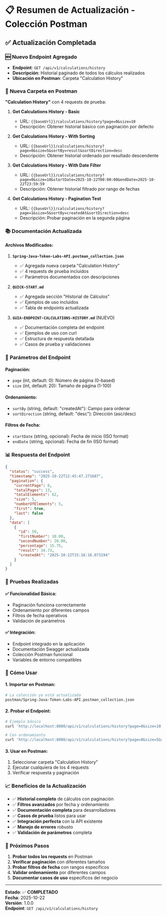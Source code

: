 # 📋 Resumen de Actualización - Colección Postman

## ✅ **Actualización Completada**

### 🆕 **Nuevo Endpoint Agregado**
- **Endpoint**: `GET /api/v1/calculations/history`
- **Descripción**: Historial paginado de todos los cálculos realizados
- **Ubicación en Postman**: Carpeta "Calculation History"

### 📁 **Nueva Carpeta en Postman**
**"Calculation History"** con 4 requests de prueba:

1. **Get Calculations History - Basic**
   - URL: `{{baseUrl}}/calculations/history?page=0&size=10`
   - Descripción: Obtener historial básico con paginación por defecto

2. **Get Calculations History - With Sorting**
   - URL: `{{baseUrl}}/calculations/history?page=0&size=5&sortBy=result&sortDirection=desc`
   - Descripción: Obtener historial ordenado por resultado descendente

3. **Get Calculations History - With Date Filter**
   - URL: `{{baseUrl}}/calculations/history?page=0&size=10&startDate=2025-10-22T00:00:00&endDate=2025-10-22T23:59:59`
   - Descripción: Obtener historial filtrado por rango de fechas

4. **Get Calculations History - Pagination Test**
   - URL: `{{baseUrl}}/calculations/history?page=1&size=5&sortBy=createdAt&sortDirection=desc`
   - Descripción: Probar paginación en la segunda página

### 📚 **Documentación Actualizada**

#### **Archivos Modificados:**
1. **`Spring-Java-Token-Labs-API.postman_collection.json`**
   - ✅ Agregada nueva carpeta "Calculation History"
   - ✅ 4 requests de prueba incluidos
   - ✅ Parámetros documentados con descripciones

2. **`QUICK-START.md`**
   - ✅ Agregada sección "Historial de Cálculos"
   - ✅ Ejemplos de uso incluidos
   - ✅ Tabla de endpoints actualizada

3. **`GUIA-ENDPOINT-CALCULATIONS-HISTORY.md`** (NUEVO)
   - ✅ Documentación completa del endpoint
   - ✅ Ejemplos de uso con curl
   - ✅ Estructura de respuesta detallada
   - ✅ Casos de prueba y validaciones

### 🔧 **Parámetros del Endpoint**

#### **Paginación:**
- `page` (int, default: 0): Número de página (0-based)
- `size` (int, default: 20): Tamaño de página (1-100)

#### **Ordenamiento:**
- `sortBy` (string, default: "createdAt"): Campo para ordenar
- `sortDirection` (string, default: "desc"): Dirección (asc/desc)

#### **Filtros de Fecha:**
- `startDate` (string, opcional): Fecha de inicio (ISO format)
- `endDate` (string, opcional): Fecha de fin (ISO format)

### 📊 **Respuesta del Endpoint**

```json
{
  "status": "success",
  "timestamp": "2025-10-22T12:45:47.271687",
  "pagination": {
    "currentPage": 0,
    "totalPages": 13,
    "totalElements": 62,
    "size": 5,
    "numberOfElements": 5,
    "first": true,
    "last": false
  },
  "data": [
    {
      "id": 59,
      "firstNumber": 10.00,
      "secondNumber": 20.00,
      "percentage": 15.75,
      "result": 34.73,
      "createdAt": "2025-10-22T15:18:16.073194"
    }
  ]
}
```

### 🧪 **Pruebas Realizadas**

#### **✅ Funcionalidad Básica:**
- Paginación funciona correctamente
- Ordenamiento por diferentes campos
- Filtros de fecha operativos
- Validación de parámetros

#### **✅ Integración:**
- Endpoint integrado en la aplicación
- Documentación Swagger actualizada
- Colección Postman funcional
- Variables de entorno compatibles

### 🚀 **Cómo Usar**

#### **1. Importar en Postman:**
```bash
# La colección ya está actualizada
postman/Spring-Java-Token-Labs-API.postman_collection.json
```

#### **2. Probar el Endpoint:**
```bash
# Ejemplo básico
curl 'http://localhost:8080/api/v1/calculations/history?page=0&size=10'

# Con ordenamiento
curl 'http://localhost:8080/api/v1/calculations/history?page=0&size=5&sortBy=result&sortDirection=desc'
```

#### **3. Usar en Postman:**
1. Seleccionar carpeta "Calculation History"
2. Ejecutar cualquiera de los 4 requests
3. Verificar respuesta y paginación

### 📈 **Beneficios de la Actualización**

- ✅ **Historial completo** de cálculos con paginación
- ✅ **Filtros avanzados** por fecha y ordenamiento
- ✅ **Documentación completa** para desarrolladores
- ✅ **Casos de prueba** listos para usar
- ✅ **Integración perfecta** con la API existente
- ✅ **Manejo de errores** robusto
- ✅ **Validación de parámetros** completa

### 🎯 **Próximos Pasos**

1. **Probar todos los requests** en Postman
2. **Verificar paginación** con diferentes tamaños
3. **Probar filtros de fecha** con rangos específicos
4. **Validar ordenamiento** por diferentes campos
5. **Documentar casos de uso** específicos del negocio

---

**Estado**: ✅ **COMPLETADO**  
**Fecha**: 2025-10-22  
**Versión**: 1.0.0  
**Endpoint**: `GET /api/v1/calculations/history`
